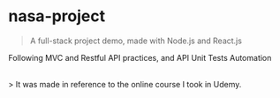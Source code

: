 # nasa-project
> A full-stack project demo, made with Node.js and React.js

<p> Following MVC and Restful API practices, and API Unit Tests Automation </p>
</br>
> It was made in reference to the online course I took in Udemy.
